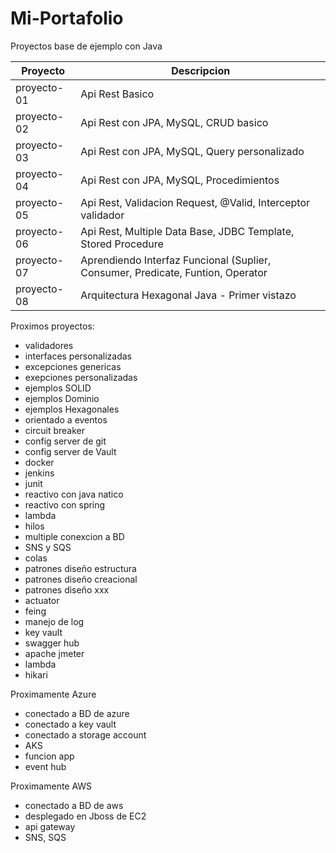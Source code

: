 # Mi-Portafolio
Proyectos base de ejemplo con Java

| Proyecto      | Descripcion                                   									|
| ------------- | ------------------------------------------------------------------------------	|
| proyecto-01   | Api Rest Basico                               									|
| proyecto-02   | Api Rest con JPA, MySQL, CRUD basico          									|
| proyecto-03   | Api Rest con JPA, MySQL, Query personalizado  									|
| proyecto-04   | Api Rest con JPA, MySQL, Procedimientos           								|
| proyecto-05   | Api Rest, Validacion Request, @Valid, Interceptor validador						|
| proyecto-06   | Api Rest, Multiple Data Base, JDBC Template, Stored Procedure						|
| proyecto-07   | Aprendiendo Interfaz Funcional (Suplier, Consumer, Predicate, Funtion, Operator	|
| proyecto-08   | Arquitectura Hexagonal Java - Primer vistazo										|


Proximos proyectos:
- validadores
- interfaces personalizadas
- excepciones genericas
- exepciones personalizadas
- ejemplos SOLID
- ejemplos Dominio
- ejemplos Hexagonales
- orientado a eventos
- circuit breaker
- config server de git
- config server de Vault
- docker
- jenkins
- junit
- reactivo con java natico
- reactivo con spring
- lambda
- hilos
- multiple conexcion a BD
- SNS y SQS
- colas
- patrones diseño estructura
- patrones diseño creacional
- patrones diseño xxx
- actuator
- feing
- manejo de log 
- key vault 
- swagger hub 
- apache jmeter
- lambda
- hikari


Proximamente Azure
- conectado a BD de azure
- conectado a key vault
- conectado a storage account
- AKS
- funcion app
- event hub 


Proximamente AWS
- conectado a BD de aws
- desplegado en Jboss de EC2
- api gateway
- SNS, SQS






